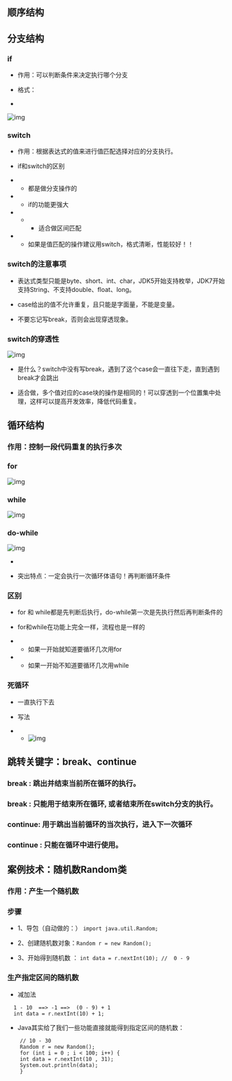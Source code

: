 ## 顺序结构



## 分支结构



### if



-  作用：可以判断条件来决定执行哪个分支 

-  格式： 

- 

![img](/img/JavaBasic/d2_1.png)

### switch



-  作用：根据表达式的值来进行值匹配选择对应的分支执行。 

-  if和switch的区别 

- -  都是做分支操作的 

- -  if的功能更强大 

- - - 适合做区间匹配

- -  如果是值匹配的操作建议用switch，格式清晰，性能较好！！ 



### switch的注意事项

- 表达式类型只能是byte、short、int、char，JDK5开始支持枚举，JDK7开始支持String、不支持double、float、long。

- case给出的值不允许重复，且只能是字面量，不能是变量。

- 不要忘记写break，否则会出现穿透现象。

### switch的穿透性

![img](/img/JavaBasic/d2_2.png)

- 是什么？switch中没有写break，遇到了这个case会一直往下走，直到遇到break才会跳出

- 适合做，多个值对应的case块的操作是相同的！可以穿透到一个位置集中处理，这样可以提高开发效率，降低代码重复。



## 循环结构



### 作用：控制一段代码重复的执行多次



### for

![img](/img/JavaBasic/d2_3.png)



### while

![img](/img/JavaBasic/d2_4.png)

### do-while

![img](/img/JavaBasic/d2_5.png)

- 

- 突出特点：一定会执行一次循环体语句！再判断循环条件



### 区别



-  for 和 while都是先判断后执行，do-while第一次是先执行然后再判断条件的 

-  for和while在功能上完全一样，流程也是一样的 

- - 如果一开始就知道要循环几次用for

- - 如果一开始不知道要循环几次用while



### 死循环



-  一直执行下去 

-  写法 

- - ![img](/img/JavaBasic/d2_6.png)



## 跳转关键字：break、continue



### break  :  跳出并结束当前所在循环的执行。



### break : 只能用于结束所在循环, 或者结束所在switch分支的执行。



### continue:  用于跳出当前循环的当次执行，进入下一次循环



### continue : 只能在循环中进行使用。



## 案例技术：随机数Random类



### 作用：产生一个随机数



### 步骤



- 1、导包（自动做的：） `import java.util.Random;`

- 2、创建随机数对象：`Random r = new Random();`

- 3、开始得到随机数 ： `int data = r.nextInt(10); //  0 - 9`



### 生产指定区间的随机数



-  减加法 

```plain
  1 - 10  ==> -1 ==>  (0 - 9) + 1
  int data = r.nextInt(10) + 1;
```

-  Java其实给了我们一些功能直接就能得到指定区间的随机数： 

```plain
    // 10 - 30
    Random r = new Random();
    for (int i = 0 ; i < 100; i++) {
    int data = r.nextInt(10 , 31);
    System.out.println(data);
    }
```

 

 